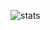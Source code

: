 ![stats](https://github-readme-stats.vercel.app/api?username=Rekkice&show_icons=true&bg_color=24273a&text_color=cad3f5&icon_color=c6a0f6&title_color=8bd5ca&rank_icon=github)
